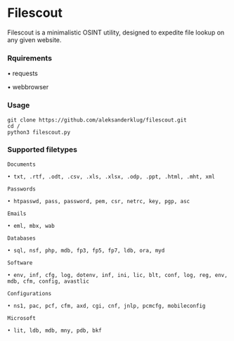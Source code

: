 # Filescout
Filescout is a minimalistic OSINT utility, designed to expedite file lookup on any given website.

### Rquirements
• requests

• webbrowser

### Usage
```
git clone https://github.com/aleksanderklug/filescout.git
cd /
python3 filescout.py
```
### Supported filetypes
```
Documents

• txt, .rtf, .odt, .csv, .xls, .xlsx, .odp, .ppt, .html, .mht, xml

Passwords 

• htpasswd, pass, password, pem, csr, netrc, key, pgp, asc

Emails

• eml, mbx, wab

Databases

• sql, nsf, php, mdb, fp3, fp5, fp7, ldb, ora, myd

Software

• env, inf, cfg, log, dotenv, inf, ini, lic, blt, conf, log, reg, env, mdb, cfm, config, avastlic

Configurations

• ns1, pac, pcf, cfm, axd, cgi, cnf, jnlp, pcmcfg, mobileconfig

Microsoft 

• lit, ldb, mdb, mny, pdb, bkf
```
